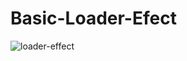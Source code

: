 # Basic-Loader-Efect

![loader-effect](https://user-images.githubusercontent.com/109578564/197531523-182bae92-0f38-4f5b-a4d4-60ca86678caf.gif)
